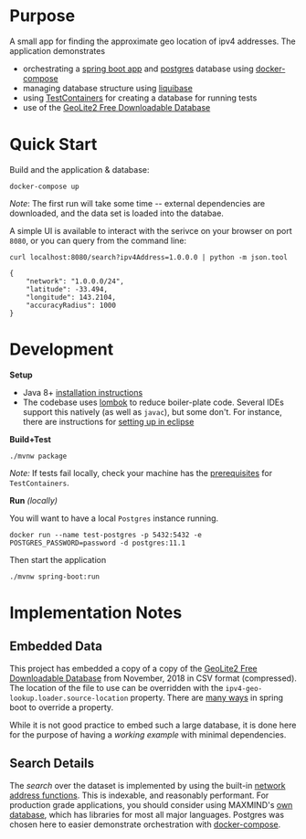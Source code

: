 # Purpose

A small app for finding the approximate geo location of ipv4 addresses. The application demonstrates

*  orchestrating a [spring boot app](https://spring.io/projects/spring-boot) and [postgres](https://www.postgresql.org/) database using [docker-compose](https://docs.docker.com/compose/)
* managing database structure using [liquibase](http://www.liquibase.org/)
* using [TestContainers](https://www.testcontainers.org/) for creating a database for running tests
* use of the [GeoLite2 Free Downloadable Database](https://dev.maxmind.com/geoip/geoip2/geolite2/)


# Quick Start

Build and the application & database:

```
docker-compose up
```

_Note_: The first run will take some time -- external dependencies are downloaded, and the data set is loaded into the databae.

A simple UI is available to interact with the serivce on your browser on port `8080`, or you can query from the command line:

```
curl localhost:8080/search?ipv4Address=1.0.0.0 | python -m json.tool

{
    "network": "1.0.0.0/24",
    "latitude": -33.494,
    "longitude": 143.2104,
    "accuracyRadius": 1000
}
```

# Development

**Setup**

* Java 8+ [installation instructions](https://www.java.com/en/download/help/download_options.xml)
* The codebase uses [lombok](https://projectlombok.org/) to reduce boiler-plate code. Several IDEs support this natively (as well as `javac`), but some don't. For instance, there are instructions for [setting up in eclipse](https://projectlombok.org/setup/eclipse)

**Build+Test**

```
./mvnw package
```

_Note:_ If tests fail locally, check your machine has the [prerequisites](https://www.testcontainers.org/usage.html#prerequisites) for ``TestContainers``.

**Run** _(locally)_

You will want to have a local ``Postgres`` instance running. 

```
docker run --name test-postgres -p 5432:5432 -e POSTGRES_PASSWORD=password -d postgres:11.1
```

Then start the application

```
./mvnw spring-boot:run
```


# Implementation Notes

## Embedded Data

This project has embedded a copy of a copy of the [GeoLite2 Free Downloadable Database](https://dev.maxmind.com/geoip/geoip2/geolite2/) from November, 2018 in CSV format (compressed). The location of the file to use can be overridden with the ``ipv4-geo-lookup.loader.source-location`` property. There are [many ways](https://docs.spring.io/spring-boot/docs/current/reference/html/boot-features-external-config.html) in spring boot to override a property.

While it is not good practice to embed such a large database, it is done here for the purpose of having a _working example_ with minimal dependencies.

## Search Details

The _search_ over the dataset is implemented by using the built-in [network address functions](https://www.postgresql.org/docs/11/functions-net.html). This is indexable, and reasonably performant. For production grade applications, you should consider using MAXMIND's [own database](https://dev.maxmind.com/geoip/geoip2/downloadable/), which has libraries for most all major languages. Postgres was chosen here to easier demonstrate orchestration with [docker-compose](https://docs.docker.com/compose/).



